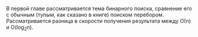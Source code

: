 <p>В первой главе рассматривается тема бинарного поиска, сравнение его с обычным (тупым, как сказано в книге) 
поиском перебором. Рассматривается разница в скорости получения результата между О(n) и O(log<sub>2</sub>n).</p>